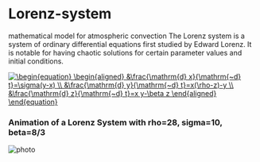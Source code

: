# Lorenz-system
mathematical model for atmospheric convection
The Lorenz system is a system of ordinary differential equations first studied by Edward Lorenz. It is notable for having chaotic solutions for certain parameter values and initial conditions.

<a href="https://www.codecogs.com/eqnedit.php?latex=\begin{equation}&space;\begin{aligned}&space;&\frac{\mathrm{d}&space;x}{\mathrm{~d}&space;t}=\sigma(y-x)&space;\\&space;&\frac{\mathrm{d}&space;y}{\mathrm{~d}&space;t}=x(\rho-z)-y&space;\\&space;&\frac{\mathrm{d}&space;z}{\mathrm{~d}&space;t}=x&space;y-\beta&space;z&space;\end{aligned}&space;\end{equation}" target="_blank"><img src="https://latex.codecogs.com/gif.latex?\begin{equation}&space;\begin{aligned}&space;&\frac{\mathrm{d}&space;x}{\mathrm{~d}&space;t}=\sigma(y-x)&space;\\&space;&\frac{\mathrm{d}&space;y}{\mathrm{~d}&space;t}=x(\rho-z)-y&space;\\&space;&\frac{\mathrm{d}&space;z}{\mathrm{~d}&space;t}=x&space;y-\beta&space;z&space;\end{aligned}&space;\end{equation}" title="\begin{equation} \begin{aligned} &\frac{\mathrm{d} x}{\mathrm{~d} t}=\sigma(y-x) \\ &\frac{\mathrm{d} y}{\mathrm{~d} t}=x(\rho-z)-y \\ &\frac{\mathrm{d} z}{\mathrm{~d} t}=x y-\beta z \end{aligned} \end{equation}" /></a>

### Animation of a Lorenz System with rho=28, sigma=10, beta=8/3

![photo](https://github.com/hesamedn/Lorenz-Attractor/blob/main/ezgif.com-gif-maker.gif)

